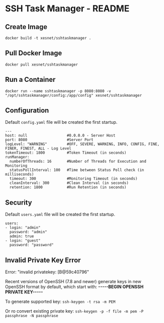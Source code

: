 # SSH Task Manager - README #

## Create Image ##

`docker build -t xesnet/sshtaskmanager .`

## Pull Docker Image ##

`docker pull xesnet/sshtaskmanager`

## Run a Container ##

`docker run --name sshtaskmanager -p 8080:8080 -v "/opt/sshtaskmanager/config:/app/config" xesnet/sshtaskmanager`

## Configuration ##

Default `config.yaml` file will be created the first startup.

```
---
host: null                  #0.0.0.0 - Server Host
port: 8080                  #Server Port
logLevel: "WARNING"         #OFF, SEVERE, WARNING, INFO, CONFIG, FINE, FINER, FINEST, ALL - Log Level
tokenTimeout: 1800          #Token Timeout (in seconds)
runManager:
  numberOfThreads: 16       #Number of Threads for Execution and Monitoring
  statusPollInterval: 100   #Time between Status Poll check (in milliseconds)
  timeout: 300              #Monitoring Timeout (in seconds)
  cleanInterval: 300        #Clean Interval (in seconds)
  retention: 1800           #Run Retention (in seconds)
```

## Security ##

Default `users.yaml` file will be created the first startup.

```
users:
- login: "admin"
  password: "admin"
  admin: true
- login: "guest"
  password: "password"
```

## Invalid Private Key Error ##

Error: "invalid privatekey: [B@59c40796"

Recent versions of OpenSSH (7.8 and newer) generate keys in new OpenSSH format by default, which start with:
**-----BEGIN OPENSSH PRIVATE KEY-----**

To generate supported key: `ssh-keygen -t rsa -m PEM`

Or ro convert existing private key: `ssh-keygen -p -f file -m pem -P passphrase -N passphrase`
